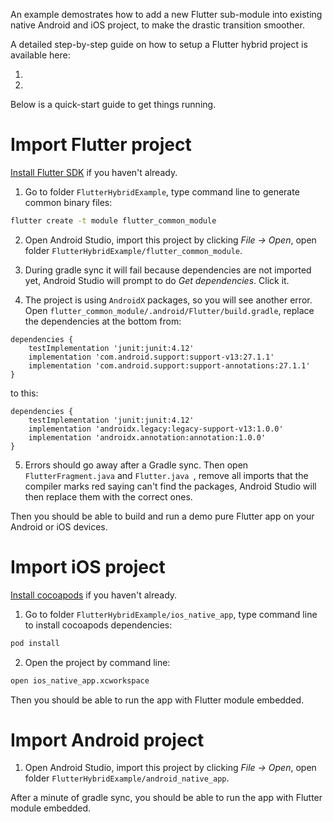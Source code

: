 An example demostrates how to add a new Flutter sub-module into existing native Android and iOS project, to make the drastic transition smoother.

A detailed step-by-step guide on how to setup a Flutter hybrid project is available here:

1.
2.

Below is a quick-start guide to get things running.

# Import Flutter project

[Install Flutter SDK](https://flutter.dev/docs/get-started/install) if you haven't already.

1. Go to folder `FlutterHybridExample`, type command line to generate common binary files:

```bash
flutter create -t module flutter_common_module
```

2. Open Android Studio, import this project by clicking *File -> Open*, open folder `FlutterHybridExample/flutter_common_module`.

3. During gradle sync it will fail because dependencies are not imported yet, Android Studio will prompt to do *Get dependencies*. Click it.

4. The project is using `AndroidX` packages, so you will see another error. Open `flutter_common_module/.android/Flutter/build.gradle`, replace the dependencies at the bottom from:

```plain
dependencies {
    testImplementation 'junit:junit:4.12'
    implementation 'com.android.support:support-v13:27.1.1'
    implementation 'com.android.support:support-annotations:27.1.1'
}
```

to this:

```plain
dependencies {
    testImplementation 'junit:junit:4.12'
    implementation 'androidx.legacy:legacy-support-v13:1.0.0'
    implementation 'androidx.annotation:annotation:1.0.0'
}
```

5. Errors should go away after a Gradle sync. Then open `FlutterFragment.java` and `Flutter.java `, remove all imports that the compiler marks red saying can't find the packages, Android Studio will then replace them with the correct ones.

Then you should be able to build and run a demo pure Flutter app on your Android or iOS devices.

# Import iOS project

[Install cocoapods](https://guides.cocoapods.org/using/getting-started.html) if you haven't already.

1. Go to folder `FlutterHybridExample/ios_native_app`, type command line to install cocoapods dependencies:

```bash
pod install
```

2. Open the project by command line:

```bash
open ios_native_app.xcworkspace
```

Then you should be able to run the app with Flutter module embedded.

# Import Android project

1. Open Android Studio, import this project by clicking *File -> Open*, open folder `FlutterHybridExample/android_native_app`.

After a minute of gradle sync, you should be able to run the app with Flutter module embedded.
